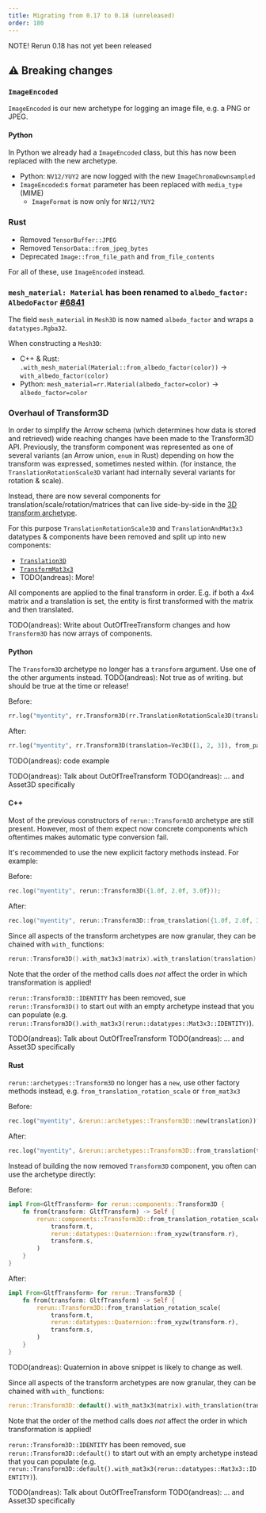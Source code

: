 ```yaml
---
title: Migrating from 0.17 to 0.18 (unreleased)
order: 180
---
```


NOTE! Rerun 0.18 has not yet been released


## ⚠️ Breaking changes
### `ImageEncoded`
`ImageEncoded` is our new archetype for logging an image file, e.g. a PNG or JPEG.

#### Python
In Python we already had a `ImageEncoded` class, but this has now been replaced with the new archetype.

* Python: `NV12/YUY2` are now logged with the new `ImageChromaDownsampled`
* `ImageEncoded`:s `format` parameter has been replaced with `media_type` (MIME)
    * `ImageFormat` is now only for `NV12/YUY2`

### Rust
* Removed `TensorBuffer::JPEG`
* Removed `TensorData::from_jpeg_bytes`
* Deprecated `Image::from_file_path` and `from_file_contents`

For all of these, use `ImageEncoded` instead.


### `mesh_material: Material` has been renamed to `albedo_factor: AlbedoFactor` [#6841](https://github.com/rerun-io/rerun/pull/6841)
The field `mesh_material` in `Mesh3D` is now named `albedo_factor` and wraps a `datatypes.Rgba32`.

When constructing a `Mesh3D`:
* C++ & Rust: `.with_mesh_material(Material::from_albedo_factor(color))` -> `with_albedo_factor(color)`
* Python: `mesh_material=rr.Material(albedo_factor=color)` -> `albedo_factor=color`


### Overhaul of Transform3D

In order to simplify the Arrow schema (which determines how data is stored and retrieved) wide reaching changes have been made to the Transform3D API.
Previously, the transform component was represented as one of several variants (an Arrow union, `enum` in Rust) depending on how the transform was expressed, sometimes nested within.
(for instance, the `TranslationRotationScale3D` variant had internally several variants for rotation & scale).

Instead, there are now several components for translation/scale/rotation/matrices that can live side-by-side in the [3D transform archetype](https://rerun.io/docs/reference/types/archetypes/transform3d).

For this purpose `TranslationRotationScale3D` and `TranslationAndMat3x3` datatypes & components have been removed and split up into new components:
* [`Translation3D`](https://rerun.io/docs/reference/types/components/translation3d#speculative-link)
* [`TransformMat3x3`](https://rerun.io/docs/reference/types/components/transform_mat3x3#speculative-link)
* TODO(andreas): More!

All components are applied to the final transform in order. E.g. if both a 4x4 matrix and a translation is set, the entity is first transformed with the matrix and then translated.


TODO(andreas): Write about OutOfTreeTransform changes and how `Transform3D` has now arrays of components.


#### Python

The `Transform3D` archetype no longer has a `transform` argument. Use one of the other arguments instead.
TODO(andreas): Not true as of writing. but should be true at the time or release!

Before:
```python
rr.log("myentity", rr.Transform3D(rr.TranslationRotationScale3D(translation=Vec3D([1, 2, 3]), from_parent=True)))
```
After:
```python
rr.log("myentity", rr.Transform3D(translation=Vec3D([1, 2, 3]), from_parent=True))
```


TODO(andreas): code example


TODO(andreas): Talk about OutOfTreeTransform
TODO(andreas): … and Asset3D specifically


#### C++

Most of the previous constructors of `rerun::Transform3D` archetype are still present. However,
most of them expect now concrete components which oftentimes makes automatic type conversion fail.

It's recommended to use the new explicit factory methods instead. For example:

Before:
```cpp
rec.log("myentity", rerun::Transform3D({1.0f, 2.0f, 3.0f}));
```

After:
```cpp
rec.log("myentity", rerun::Transform3D::from_translation({1.0f, 2.0f, 3.0f}));
```

Since all aspects of the transform archetypes are now granular, they can be chained with `with_` functions:
```cpp
rerun::Transform3D().with_mat3x3(matrix).with_translation(translation)
```
Note that the order of the method calls does _not_ affect the order in which transformation is applied!

`rerun::Transform3D::IDENTITY` has been removed, sue `rerun::Transform3D()` to start out with
an empty archetype instead that you can populate (e.g. `rerun::Transform3D().with_mat3x3(rerun::datatypes::Mat3x3::IDENTITY)`).


TODO(andreas): Talk about OutOfTreeTransform
TODO(andreas): … and Asset3D specifically

#### Rust
`rerun::archetypes::Transform3D` no longer has a `new`, use other factory methods instead, e.g. `from_translation_rotation_scale` or `from_mat3x3`

Before:
```rust
rec.log("myentity", &rerun::archetypes::Transform3D::new(translation))?;
```
After:
```rust
rec.log("myentity", &rerun::archetypes::Transform3D::from_translation(translation))?;
```

Instead of building the now removed `Transform3D` component, you often can use the archetype directly:

Before:
```rust
impl From<GltfTransform> for rerun::components::Transform3D {
    fn from(transform: GltfTransform) -> Self {
        rerun::components::Transform3D::from_translation_rotation_scale(
            transform.t,
            rerun::datatypes::Quaternion::from_xyzw(transform.r),
            transform.s,
        )
    }
}
```
After:
```rust
impl From<GltfTransform> for rerun::Transform3D {
    fn from(transform: GltfTransform) -> Self {
        rerun::Transform3D::from_translation_rotation_scale(
            transform.t,
            rerun::datatypes::Quaternion::from_xyzw(transform.r),
            transform.s,
        )
    }
}
```
TODO(andreas): Quaternion in above snippet is likely to change as well.

Since all aspects of the transform archetypes are now granular, they can be chained with `with_` functions:
```rust
rerun::Transform3D::default().with_mat3x3(matrix).with_translation(translation)
```
Note that the order of the method calls does _not_ affect the order in which transformation is applied!

`rerun::Transform3D::IDENTITY` has been removed, sue `rerun::Transform3D::default()` to start out with
an empty archetype instead that you can populate (e.g. `rerun::Transform3D::default().with_mat3x3(rerun::datatypes::Mat3x3::IDENTITY)`).

TODO(andreas): Talk about OutOfTreeTransform
TODO(andreas): … and Asset3D specifically
